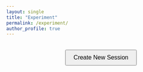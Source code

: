 ```yaml
---
layout: single
title: "Experiment"
permalink: /experiment/
author_profile: true
---
```


<style>
.experiment-container {
    text-align: center;
    padding: 20px;
}

.btn--primary {
    padding: 10px 20px;
    font-size: 16px;
    cursor: pointer;
}

.loader {
    display: none;
    margin: 20px auto;
    border: 4px solid #f3f3f3;
    border-radius: 50%;
    border-top: 4px solid #3498db;
    width: 40px;
    height: 40px;
    animation: spin 1s linear infinite;
}

@keyframes spin {
    0% { transform: rotate(0deg); }
    100% { transform: rotate(360deg); }
}

.error {
    color: #721c24;
    background-color: #f8d7da;
    border: 1px solid #f5c6cb;
    padding: 10px;
    margin: 10px 0;
    border-radius: 4px;
}

.debug-info {
    margin-top: 20px;
    text-align: left;
    padding: 10px;
    background-color: #f8f9fa;
    border: 1px solid #dee2e6;
    border-radius: 4px;
}
</style>

<div class="experiment-container">
    <button id="createSession" class="btn btn--primary">Create New Session</button>
    <div id="loader" class="loader"></div>
    <div id="result" style="margin-top: 20px;"></div>
    <div id="debug" class="debug-info" style="display: none;"></div>
</div>

<script>
console.log('Script loaded');
document.addEventListener('DOMContentLoaded', function() {
    console.log('DOM loaded');
    const createSessionButton = document.getElementById('createSession');
    console.log('Button found:', createSessionButton);
    if (createSessionButton) {
        createSessionButton.addEventListener('click', async function() {
            alert('Button clicked!');
            const button = this;
            const loader = document.getElementById('loader');
            const result = document.getElementById('result');
            const debug = document.getElementById('debug');
            
            button.disabled = true;
            loader.style.display = 'block';
            result.innerHTML = '';
            debug.style.display = 'none';

            const api_url = "https://belabeu-e7061ee8ef78.herokuapp.com/api/sessions/";
            const api_key = "125exp125exp";

            const session_data = {
                "session_config_name": "dsst",
                "num_participants": 4,
                "room_name": "live_demo"
            };

            try {
                debug.innerHTML = `Attempting to connect to: ${api_url}<br>`;
                debug.style.display = 'block';

                // Сначала проверим доступность сервера
                try {
                    const pingResponse = await fetch(api_url, {
                        method: 'OPTIONS',
                        mode: 'cors'
                    });
                    debug.innerHTML += `Server ping status: ${pingResponse.status}<br>`;
                } catch (pingError) {
                    debug.innerHTML += `Server ping failed: ${pingError.message}<br>`;
                }

                // Основной запрос
                const response = await fetch(api_url, {
                    method: 'POST',
                    headers: {
                        'Content-Type': 'application/json',
                        'otree-rest-key': api_key
                    },
                    body: JSON.stringify(session_data)
                });

                debug.innerHTML += `Response status: ${response.status} ${response.statusText}<br>`;
                
                // Проверим заголовки CORS
                const corsHeaders = {
                    'access-control-allow-origin': response.headers.get('access-control-allow-origin'),
                    'access-control-allow-methods': response.headers.get('access-control-allow-methods'),
                    'access-control-allow-headers': response.headers.get('access-control-allow-headers')
                };
                debug.innerHTML += `CORS headers: ${JSON.stringify(corsHeaders, null, 2)}<br>`;

                const data = await response.json();
                debug.innerHTML += `Response data: ${JSON.stringify(data, null, 2)}<br>`;
                
                if (response.ok) {
                    if (data.session_wide_url) {
                        result.innerHTML = `Success! Redirecting to: ${data.session_wide_url}`;
                        setTimeout(() => {
                            window.location.href = data.session_wide_url;
                        }, 1000);
                    } else {
                        result.innerHTML = 'Session created, but no URL provided';
                    }
                } else {
                    result.innerHTML = `<div class="error">Error: ${data.message || response.statusText}</div>`;
                }
            } catch (error) {
                result.innerHTML = `<div class="error">Error: ${error.message}</div>`;
                debug.innerHTML += `Error details: ${error.stack || error}<br>`;
                debug.innerHTML += `Error name: ${error.name}<br>`;
                debug.innerHTML += `Error message: ${error.message}<br>`;
                
                // Проверим, доступен ли сервер через fetch без параметров
                try {
                    const testResponse = await fetch(api_url);
                    debug.innerHTML += `Basic fetch test status: ${testResponse.status}<br>`;
                } catch (testError) {
                    debug.innerHTML += `Basic fetch test failed: ${testError.message}<br>`;
                }
            } finally {
                button.disabled = false;
                loader.style.display = 'none';
            }
        });
    }
});
</script>
